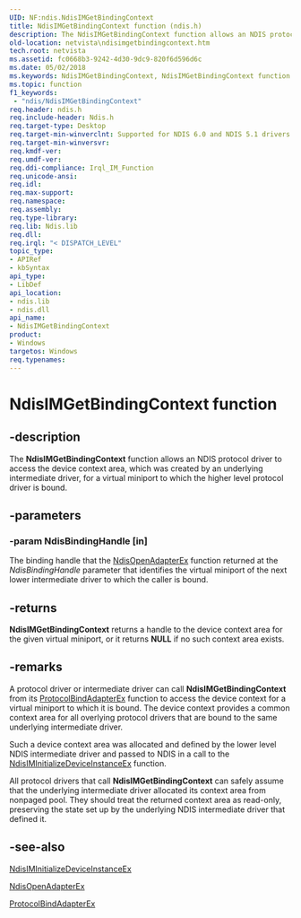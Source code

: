 ```yaml
---
UID: NF:ndis.NdisIMGetBindingContext
title: NdisIMGetBindingContext function (ndis.h)
description: The NdisIMGetBindingContext function allows an NDIS protocol driver to access the device context area, which was created by an underlying intermediate driver, for a virtual miniport to which the higher level protocol driver is bound.
old-location: netvista\ndisimgetbindingcontext.htm
tech.root: netvista
ms.assetid: fc0668b3-9242-4d30-9dc9-820f6d596d6c
ms.date: 05/02/2018
ms.keywords: NdisIMGetBindingContext, NdisIMGetBindingContext function [Network Drivers Starting with Windows Vista], intermediate_ref_ef5b6cf4-209a-4e51-be20-2e0e7bcc1ac8.xml, ndis/NdisIMGetBindingContext, netvista.ndisimgetbindingcontext
ms.topic: function
f1_keywords:
 - "ndis/NdisIMGetBindingContext"
req.header: ndis.h
req.include-header: Ndis.h
req.target-type: Desktop
req.target-min-winverclnt: Supported for NDIS 6.0 and NDIS 5.1 drivers (see    NdisIMGetBindingContext (NDIS   5.1)) in Windows Vista. Supported for NDIS 5.1 drivers (see    NdisIMGetBindingContext (NDIS   5.1)) in Windows XP.
req.target-min-winversvr: 
req.kmdf-ver: 
req.umdf-ver: 
req.ddi-compliance: Irql_IM_Function
req.unicode-ansi: 
req.idl: 
req.max-support: 
req.namespace: 
req.assembly: 
req.type-library: 
req.lib: Ndis.lib
req.dll: 
req.irql: "< DISPATCH_LEVEL"
topic_type:
- APIRef
- kbSyntax
api_type:
- LibDef
api_location:
- ndis.lib
- ndis.dll
api_name:
- NdisIMGetBindingContext
product:
- Windows
targetos: Windows
req.typenames: 
---
```


# NdisIMGetBindingContext function


## -description


The 
  <b>NdisIMGetBindingContext</b> function allows an NDIS protocol driver to access the device context area,
  which was created by an underlying intermediate driver, for a virtual miniport to which the higher level
  protocol driver is bound.


## -parameters




### -param NdisBindingHandle [in]

The binding handle that the 
     <a href="https://docs.microsoft.com/windows-hardware/drivers/ddi/content/ndis/nf-ndis-ndisopenadapterex">NdisOpenAdapterEx</a> function returned at
     the 
     <i>NdisBindingHandle</i> parameter that identifies the virtual miniport of the next lower intermediate
     driver to which the caller is bound.


## -returns



<b>NdisIMGetBindingContext</b> returns a handle to the device context area for the given virtual
     miniport, or it returns <b>NULL</b> if no such context area exists.




## -remarks



A protocol driver or intermediate driver can call 
    <b>NdisIMGetBindingContext</b> from its 
    <a href="https://docs.microsoft.com/windows-hardware/drivers/ddi/content/ndis/nc-ndis-protocol_bind_adapter_ex">ProtocolBindAdapterEx</a> function to
    access the device context for a virtual miniport to which it is bound. The device context provides a
    common context area for all overlying protocol drivers that are bound to the same underlying intermediate
    driver.

Such a device context area was allocated and defined by the lower level NDIS intermediate driver and
    passed to NDIS in a call to the 
    <a href="https://docs.microsoft.com/windows-hardware/drivers/ddi/content/ndis/nf-ndis-ndisiminitializedeviceinstanceex">
    NdisIMInitializeDeviceInstanceEx</a> function.

All protocol drivers that call 
    <b>NdisIMGetBindingContext</b> can safely assume that the underlying intermediate driver allocated its
    context area from nonpaged pool. They should treat the returned context area as read-only, preserving the
    state set up by the underlying NDIS intermediate driver that defined it.




## -see-also




<a href="https://docs.microsoft.com/windows-hardware/drivers/ddi/content/ndis/nf-ndis-ndisiminitializedeviceinstanceex">
   NdisIMInitializeDeviceInstanceEx</a>



<a href="https://docs.microsoft.com/windows-hardware/drivers/ddi/content/ndis/nf-ndis-ndisopenadapterex">NdisOpenAdapterEx</a>



<a href="https://docs.microsoft.com/windows-hardware/drivers/ddi/content/ndis/nc-ndis-protocol_bind_adapter_ex">ProtocolBindAdapterEx</a>
 

 


